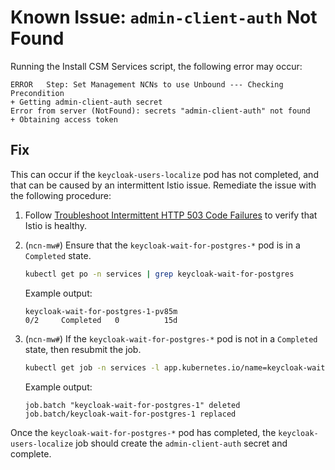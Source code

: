 # Known Issue: `admin-client-auth` Not Found

Running the Install CSM Services script, the following error may occur:

```text
ERROR   Step: Set Management NCNs to use Unbound --- Checking Precondition
+ Getting admin-client-auth secret
Error from server (NotFound): secrets "admin-client-auth" not found
+ Obtaining access token
```

## Fix

This can occur if the `keycloak-users-localize` pod has not completed, and that can be caused by an intermittent Istio issue. Remediate the issue with the following procedure:

   1. Follow [Troubleshoot Intermittent HTTP 503 Code Failures](../../operations/kubernetes/Troubleshoot_Intermittent_503s.md) to verify that Istio is healthy.

   1. (`ncn-mw#`) Ensure that the `keycloak-wait-for-postgres-*` pod is in a `Completed` state.

       ```bash
       kubectl get po -n services | grep keycloak-wait-for-postgres
       ```

       Example output:

       ```text
       keycloak-wait-for-postgres-1-pv85m                                0/2     Completed   0          15d
       ```

   1. (`ncn-mw#`) If the `keycloak-wait-for-postgres-*` pod is not in a `Completed` state, then resubmit the job.

       ```bash
       kubectl get job -n services -l app.kubernetes.io/name=keycloak-wait-for-postgres -o json | jq 'del(.spec.selector)' | jq 'del(.spec.template.metadata.labels)' | kubectl replace --force -f -
       ```

       Example output:

       ```text
       job.batch "keycloak-wait-for-postgres-1" deleted
       job.batch/keycloak-wait-for-postgres-1 replaced
       ```

Once the `keycloak-wait-for-postgres-*` pod has completed, the `keycloak-users-localize` job should create the `admin-client-auth` secret and complete.
